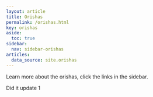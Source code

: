 ```yaml
---
layout: article
title: Orishas
permalink: /orishas.html
key: orishas
aside:
  toc: true
sidebar:
  nav: sidebar-orishas
articles:
  data_source: site.orishas
---
```



Learn more about the orishas, click the links in the sidebar.

Did it update 1
